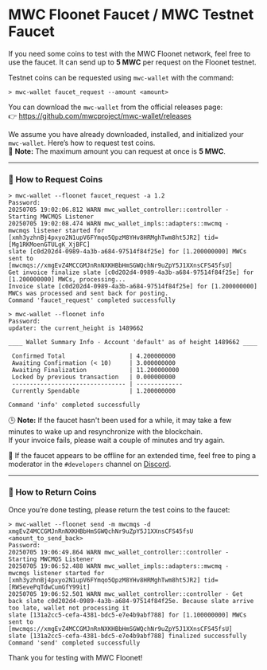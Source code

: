 
# MWC Floonet Faucet / MWC Testnet Faucet

If you need some coins to test with the MWC Floonet network, feel free to use the faucet. It can send up to **5 MWC** per request on the Floonet testnet.

Testnet coins can be requested using `mwc-wallet` with the command:

```shell
> mwc-wallet faucet_request --amount <amount>
```

You can download the `mwc-wallet` from the official releases page:  
👉 https://github.com/mwcproject/mwc-wallet/releases

We assume you have already downloaded, installed, and initialized your `mwc-wallet`. Here’s how to request test coins.  
🔹 **Note:** The maximum amount you can request at once is **5 MWC**.

---

### 💸 How to Request Coins

```shell
> mwc-wallet --floonet faucet_request -a 1.2
Password:
20250705 19:02:06.812 WARN mwc_wallet_controller::controller - Starting MWCMQS Listener
20250705 19:02:08.474 WARN mwc_wallet_impls::adapters::mwcmq -
mwcmqs listener started for [xmh3yzhnBj4pxyo2N1upV6FYmqo5QpzM8YHv8HRMghTwm8ht5JR2] tid=[Mg1RKMoenGTULgK_XjBFC]
slate [c0d202d4-0989-4a3b-a684-97514f84f25e] for [1.200000000] MWCs sent to [mwcmqs://xmgEvZ4MCCGMJnRnNXKHBbHmSGWQchNr9uZpY5J1XXnsCFS45fsU]
Get invoice finalize slate [c0d202d4-0989-4a3b-a684-97514f84f25e] for [1.200000000] MWCs, processing...
Invoice slate [c0d202d4-0989-4a3b-a684-97514f84f25e] for [1.200000000] MWCs was processed and sent back for posting.
Command 'faucet_request' completed successfully

> mwc-wallet --floonet info
Password:
updater: the current_height is 1489662

____ Wallet Summary Info - Account 'default' as of height 1489662 ____

 Confirmed Total                  | 4.200000000
 Awaiting Confirmation (< 10)     | 3.000000000
 Awaiting Finalization            | 11.200000000
 Locked by previous transaction   | 0.000000000
 -------------------------------- | -------------
 Currently Spendable              | 1.200000000

Command 'info' completed successfully 
```

🕒 **Note:** If the faucet hasn't been used for a while, it may take a few minutes to wake up and resynchronize with the blockchain.  
If your invoice fails, please wait a couple of minutes and try again.

📣 If the faucet appears to be offline for an extended time, feel free to ping a moderator in the `#developers` channel on [Discord](https://discord.gg/n5dZaty).

---

### 🔁 How to Return Coins

Once you’re done testing, please return the test coins to the faucet:

```shell
> mwc-wallet --floonet send -m mwcmqs -d xmgEvZ4MCCGMJnRnNXKHBbHmSGWQchNr9uZpY5J1XXnsCFS45fsU <amount_to_send_back>
Password:
20250705 19:06:49.864 WARN mwc_wallet_controller::controller - Starting MWCMQS Listener
20250705 19:06:52.488 WARN mwc_wallet_impls::adapters::mwcmq -
mwcmqs listener started for [xmh3yzhnBj4pxyo2N1upV6FYmqo5QpzM8YHv8HRMghTwm8ht5JR2] tid=[RWSevePqTdwCumGfY99it]
20250705 19:06:52.501 WARN mwc_wallet_controller::controller - Get back slate c0d202d4-0989-4a3b-a684-97514f84f25e. Because slate arrive too late, wallet not processing it
slate [131a2cc5-cefa-4381-bdc5-e7e4b9abf788] for [1.100000000] MWCs sent to [mwcmqs://xmgEvZ4MCCGMJnRnNXKHBbHmSGWQchNr9uZpY5J1XXnsCFS45fsU]
slate [131a2cc5-cefa-4381-bdc5-e7e4b9abf788] finalized successfully
Command 'send' completed successfully
```

Thank you for testing with MWC Floonet!
